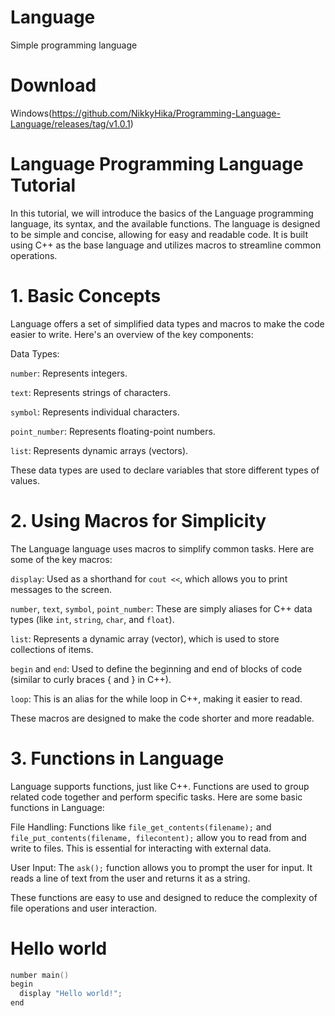 # Language
Simple programming language
# Download
Windows(https://github.com/NikkyHika/Programming-Language-Language/releases/tag/v1.0.1)
# Language Programming Language Tutorial
In this tutorial, we will introduce the basics of the Language programming language, its syntax, and the available functions. The language is designed to be simple and concise, allowing for easy and readable code. It is built using C++ as the base language and utilizes macros to streamline common operations.

# 1. Basic Concepts
Language offers a set of simplified data types and macros to make the code easier to write. Here's an overview of the key components:

Data Types:

`number`: Represents integers.

`text`: Represents strings of characters.

`symbol`: Represents individual characters.

`point_number`: Represents floating-point numbers.

`list`: Represents dynamic arrays (vectors).

These data types are used to declare variables that store different types of values.

# 2. Using Macros for Simplicity
The Language language uses macros to simplify common tasks. Here are some of the key macros:

`display`: Used as a shorthand for `cout <<`, which allows you to print messages to the screen.

`number`, `text`, `symbol`, `point_number`: These are simply aliases for C++ data types (like `int`, `string`, `char`, and `float`).

`list`: Represents a dynamic array (vector), which is used to store collections of items.

`begin` and `end`: Used to define the beginning and end of blocks of code (similar to curly braces { and } in C++).

`loop`: This is an alias for the while loop in C++, making it easier to read.

These macros are designed to make the code shorter and more readable.

# 3. Functions in Language
Language supports functions, just like C++. Functions are used to group related code together and perform specific tasks. Here are some basic functions in Language:

File Handling: Functions like `file_get_contents(filename);` and `file_put_contents(filename, filecontent);` allow you to read from and write to files. This is essential for interacting with external data.

User Input: The `ask();` function allows you to prompt the user for input. It reads a line of text from the user and returns it as a string.

These functions are easy to use and designed to reduce the complexity of file operations and user interaction.

# Hello world

```cpp
number main()
begin
  display "Hello world!";
end
```

